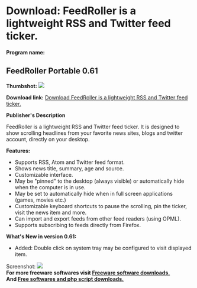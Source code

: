 # Download: FeedRoller is a lightweight RSS and Twitter feed ticker.

**Program name:**

## FeedRoller Portable 0.61

  
**Thumbshot:** ![](http://www.freewarefiles.com/screenshot/feedroller_md.jpg)   
  
**Download link:** [Download FeedRoller is a lightweight RSS and Twitter feed ticker.](http://freesoftwares.boysofts.com/FeedRoller-Portable_program_56573.html)  
  


**Publisher's Description**  
  


FeedRoller is a lightweight RSS and Twitter feed ticker. It is designed to show scrolling headlines from your favorite news sites, blogs and twitter account, directly on your desktop. 

**Features:**

  * Supports RSS, Atom and Twitter feed format. 
  * Shows news title, summary, age and source. 
  * Customizable interface. 
  * May be "pinned" to the desktop (always visible) or automatically hide when the computer is in use. 
  * May be set to automatically hide when in full screen applications (games, movies etc.) 
  * Customizable keyboard shortcuts to pause the scrolling, pin the ticker, visit the news item and more. 
  * Can import and export feeds from other feed readers (using OPML). 
  * Supports subscribing to feeds directly from Firefox. 

**What's New in version 0.61:**

  * Added: Double click on system tray may be configured to visit displayed item. 

  
  
Screenshot: ![](http://www.freewarefiles.com/screenshot/feedroller.jpg)   
**For more freeware softwares visit [Freeware software downloads.](http://freesoftwares.boysofts.com/)**   
**And [Free softwares and php script downloads.](http://www.boysofts.com/)**
